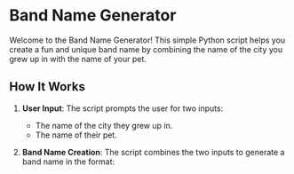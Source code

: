 # Band Name Generator

Welcome to the Band Name Generator! This simple Python script helps you create a fun and unique band name by combining the name of the city you grew up in with the name of your pet. 

## How It Works

1. **User Input**: The script prompts the user for two inputs:
   - The name of the city they grew up in.
   - The name of their pet.

2. **Band Name Creation**: The script combines the two inputs to generate a band name in the format:
